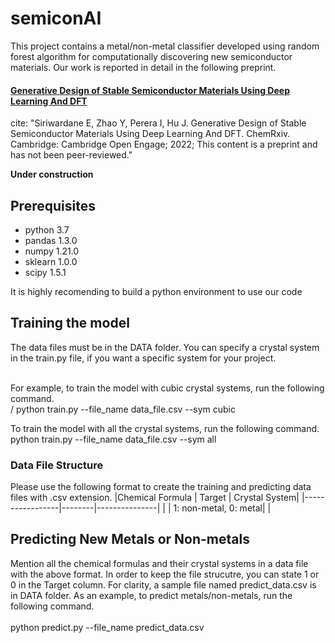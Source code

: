 # semiconAI
This project contains a metal/non-metal classifier developed using random forest algorithm for computationally discovering new semiconductor materials. Our work is reported in detail in the following preprint.

#### [Generative Design of Stable Semiconductor Materials Using Deep Learning And DFT](https://chemrxiv.org/engage/chemrxiv/article-details/61d08f7275c57229dbff6255)

cite:  "Siriwardane E, Zhao Y, Perera I, Hu J. Generative Design of Stable Semiconductor Materials Using Deep Learning And DFT. ChemRxiv. Cambridge: Cambridge Open Engage; 2022; This content is a preprint and has not been peer-reviewed."

**Under construction**

## Prerequisites
- python 3.7
- pandas 1.3.0
- numpy 1.21.0
- sklearn 1.0.0
- scipy 1.5.1

It is highly recomending to build a python environment to use our code

## Training the model

The data files must be in the DATA folder. You can specify a crystal system in the train.py file, if you want a specific system for your project. <br />  <br />

For example, to train the model with cubic crystal systems, run the following command.  <br>/
python train.py --file_name data_file.csv --sym cubic

To train the model with all the crystal systems, run the following command.
python train.py --file_name data_file.csv --sym all


### Data File Structure
Please use the following format to create the training and predicting data files with .csv extension.
|Chemical Formula | Target | Crystal System|
|-----------------|--------|---------------|
| | 1: non-metal, 0: metal| |

## Predicting New Metals or Non-metals
Mention all the chemical formulas and their crystal systems in a data file with the above format. In order to keep the file strucutre, you can state 1 or 0 in the Target column. For clarity, a sample file named predict_data.csv is in DATA folder. As an example, to predict metals/non-metals, run the following command. <br />  <br />
python predict.py --file_name predict_data.csv


